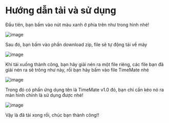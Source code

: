 <h1>Hướng dẫn tải và sử dụng</h1>

Đầu tiên, bạn bấm vào nút màu xanh ở phía trên như trong hình nhé!

![image](https://github.com/user-attachments/assets/57d52e62-52ee-4bae-808b-455beb65a8ca)

Sau đó, bạn bấm vào phần download zip, file sẽ tự động tải về máy

![image](https://github.com/user-attachments/assets/eca0520e-9c6c-490c-9345-1a61349814f7)

Khi tải xuống thành công, bạn hãy giải nén ra một file riêng, các file bạn đã giải nén ra sẽ trông như này, rồi bạn hãy bấm vào file TimeMate nhé

![image](https://github.com/user-attachments/assets/81967590-016d-4f54-9fc4-5e1edf870a5c)

Trong đó có phần ứng dụng tên là TimeMate v1.0 đó, bạn chỉ cần kéo nó ra màn hình chính là sử dụng được nhé!

![image](https://github.com/user-attachments/assets/f5f11329-97a6-4e05-ae3b-a8f2774fdf6b)

Vậy là đã tải xong rồi, chúc bạn thành công!!
